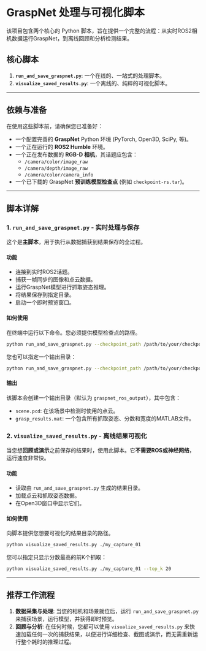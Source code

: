 # GraspNet 处理与可视化脚本

该项目包含两个核心的 Python 脚本，旨在提供一个完整的流程：从实时ROS2相机数据运行GraspNet，到离线回顾和分析检测结果。

## 核心脚本

1.  **`run_and_save_graspnet.py`**: 一个在线的、一站式的处理脚本。
2.  **`visualize_saved_results.py`**: 一个离线的、纯粹的可视化脚本。

---

## 依赖与准备

在使用这些脚本前，请确保您已准备好：

*   一个配置完善的 **GraspNet** Python 环境 (PyTorch, Open3D, SciPy, 等)。
*   一个正在运行的 **ROS2 Humble** 环境。
*   一个正在发布数据的 **RGB-D 相机**，其话题应包含：
    *   `/camera/color/image_raw`
    *   `/camera/depth/image_raw`
    *   `/camera/color/camera_info`
*   一个已下载的 GraspNet **预训练模型检查点** (例如 `checkpoint-rs.tar`)。

---

## 脚本详解

### 1. `run_and_save_graspnet.py` - 实时处理与保存

这个是**主脚本**，用于执行从数据捕获到结果保存的全过程。

#### **功能**

*   连接到实时ROS2话题。
*   捕获一帧同步的图像和点云数据。
*   运行GraspNet模型进行抓取姿态推理。
*   将结果保存到指定目录。
*   启动一个即时预览窗口。

#### **如何使用**

在终端中运行以下命令。您必须提供模型检查点的路径。

```bash
python run_and_save_graspnet.py --checkpoint_path /path/to/your/checkpoint-rs.tar
```

您也可以指定一个输出目录：

```bash
python run_and_save_graspnet.py --checkpoint_path /path/to/your/checkpoint-rs.tar --output_dir ./my_capture_01
```

#### **输出**

该脚本会创建一个输出目录（默认为 `graspnet_ros_output`），其中包含：

*   `scene.pcd`: 在该场景中检测时使用的点云。
*   `grasp_results.mat`: 一个包含所有抓取姿态、分数和宽度的MATLAB文件。

### 2. `visualize_saved_results.py` - 离线结果可视化

当您想**回顾或演示**之前保存的结果时，使用此脚本。它**不需要ROS或神经网络**，运行速度非常快。

#### **功能**

*   读取由 `run_and_save_graspnet.py` 生成的结果目录。
*   加载点云和抓取姿态数据。
*   在Open3D窗口中显示它们。

#### **如何使用**

向脚本提供您想要可视化的结果目录的路径。

```bash
python visualize_saved_results.py ./my_capture_01
```

您可以指定只显示分数最高的前K个抓取：

```bash
python visualize_saved_results.py ./my_capture_01 --top_k 20
```

---

## 推荐工作流程

1.  **数据采集与处理**: 当您的相机和场景就位后，运行 `run_and_save_graspnet.py` 来捕获场景，运行模型，并获得即时预览。
2.  **回顾与分析**: 在任何时候，您都可以使用 `visualize_saved_results.py` 来快速加载任何一次的捕获结果，以便进行详细检查、截图或演示，而无需重新运行整个耗时的推理过程。
